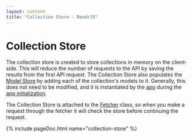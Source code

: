 ```yaml
---
layout: content
title: "Collection Store - RendrJS"
---
```


# Collection Store

The collection store is created to store collections in memory on the client-side.  This will reduce the number of requests to the API by saving the results from the first API request.  The Collection Store also populates the [Model Store](/model-store) by adding each of the collection's models to it.  Generally, this does not need to be modified, and it is instantiated by the [app](/app) during the [app initialization](/app#constructor).

The Collection Store is attached to the [Fetcher](/fetcher) class, so when you make a request through the fetcher it will check the store before continuing the request.

{% include pageDoc.html name="collection-store" %}
